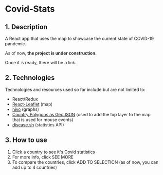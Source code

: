 # Covid-Stats

## 1. Description

A React app that uses the map to showcase the current state of COVID-19 pandemic.

As of now, __the project is under construction.__

Once it is ready, there will be a link.

## 2. Technologies

Technologies and resources used so far include but are not limited to:
* React/Redux
* [React-Leaflet](https://react-leaflet.js.org/) (map)
* [nivo](https://nivo.rocks/) (graphs)
* [Country Polygons as GeoJSON](https://datahub.io/core/geo-countries#resource-countries) (used to add the top layer to 
  the 
  map that is used for mouse events)
* [disease.sh](https://corona.lmao.ninja/) (statistics API)

## 3. How to use

1. Click a country to see it's Covid statistics
1. For more info, click SEE MORE
1. To compare the countries, click ADD TO SELECTION (as of now, you can add up to 4 countries)
